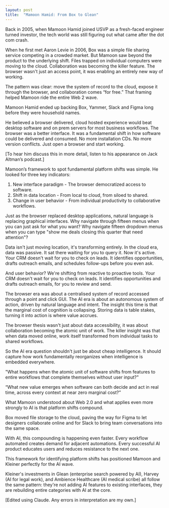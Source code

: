 ```yaml
---
layout: post
title:  "Mamoon Hamid: From Box to Glean"
---
```


Back in 2005, when Mamoon Hamid joined USVP as a fresh-faced engineer turned investor, the tech world was still figuring out what came after the dot com crash.

When he first met Aaron Levie in 2006, Box was a simple file sharing service competing in a crowded market. But Mamoon saw beyond the product to the underlying shift. Files trapped on individual computers were moving to the cloud. Collaboration was becoming the killer feature. The browser wasn't just an access point, it was enabling an entirely new way of working.

The pattern was clear: move the system of record to the cloud, expose it through the browser, and collaboration comes “for free.” That framing helped Mamoon ride the entire Web 2 wave.

Mamoon Hamid ended up backing Box, Yammer, Slack and Figma long before they were household names.

He believed a browser delivered, cloud hosted experience would beat desktop software and on prem servers for most business workflows. The browser was a better interface. It was a fundamental shift in how software could be delivered and consumed. No more installation CDs. No more version conflicts. Just open a browser and start working.

[To hear him discuss this in more detail, listen to his appearance on Jack Altman’s podcast.]

Mamoon’s framework to spot fundamental platform shifts was simple. He looked for three key indicators:
1. New interface paradigm - The browser democratized access to software.
2. Shift in data location - From local to cloud, from siloed to shared.
3. Change in user behavior - From individual productivity to collaborative workflows.

Just as the browser replaced desktop applications, natural language is replacing graphical interfaces. Why navigate through fifteen menus when you can just ask for what you want?  Why navigate fifteen dropdown menus when you can type "show me deals closing this quarter that need attention"?

Data isn't just moving location, it's transforming entirely. In the cloud era, data was passive. It sat there waiting for you to query it. Now it's active. Your CRM doesn't wait for you to check on leads. It identifies opportunities, drafts outreach emails, and schedules follow-ups before you even ask.

And user behavior? We're shifting from reactive to proactive tools. Your CRM doesn't wait for you to check on leads. It identifies opportunities and drafts outreach emails, for you to review and send.

The browser era was about a centralised system of record accessed through a point and click GUI. The AI era is about an autonomous system of action, driven by natural language and intent. The insight this time is that the marginal cost of cognition is collapsing. Storing data is table stakes, turning it into action is where value accrues.

The browser thesis wasn't just about data accessibility, it was about collaboration becoming the atomic unit of work. The killer insight was that when data moved online, work itself transformed from individual tasks to shared workflows.

So the AI era question shouldn't just be about cheap intelligence. It should capture how work fundamentally reorganizes when intelligence is embedded everywhere.

"What happens when the atomic unit of software shifts from features to entire workflows that complete themselves without user input?"

“What new value emerges when software can both decide and act in real time, across every context at near zero marginal cost?”

What Mamoon understood about Web 2.0 and what applies even more strongly to AI is that platform shifts compound.

Box moved file storage to the cloud, paving the way for Figma to let designers collaborate online and for Slack to bring team conversations into the same space.

With AI, this compounding is happening even faster. Every workflow automated creates demand for adjacent automations. Every successful AI product educates users and reduces resistance to the next one.

This framework for identifying platform shifts has positioned Mamoon and Kleiner perfectly for the AI wave.

Kleiner's investments in Glean (enterprise search powered by AI), Harvey (AI for legal work), and Ambience Healthcare (AI medical scribe) all follow the same pattern: they're not adding AI features to existing interfaces, they are rebuilding entire categories with AI at the core.

[Edited using Claude. Any errors in interpretation are my own.]
